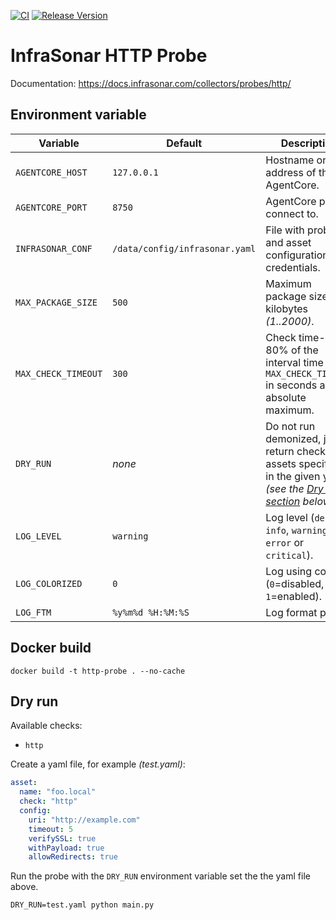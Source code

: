 [![CI](https://github.com/infrasonar/http-probe/workflows/CI/badge.svg)](https://github.com/infrasonar/http-probe/actions)
[![Release Version](https://img.shields.io/github/release/infrasonar/http-probe)](https://github.com/infrasonar/http-probe/releases)

# InfraSonar HTTP Probe

Documentation: https://docs.infrasonar.com/collectors/probes/http/

## Environment variable

Variable            | Default                        | Description
------------------- | ------------------------------ | ------------
`AGENTCORE_HOST`    | `127.0.0.1`                    | Hostname or Ip address of the AgentCore.
`AGENTCORE_PORT`    | `8750`                         | AgentCore port to connect to.
`INFRASONAR_CONF`   | `/data/config/infrasonar.yaml` | File with probe and asset configuration like credentials.
`MAX_PACKAGE_SIZE`  | `500`                          | Maximum package size in kilobytes _(1..2000)_.
`MAX_CHECK_TIMEOUT` | `300`                          | Check time-out is 80% of the interval time with `MAX_CHECK_TIMEOUT` in seconds as absolute maximum.
`DRY_RUN`           | _none_                         | Do not run demonized, just return checks and assets specified in the given yaml _(see the [Dry run section](#dry-run) below)_.
`LOG_LEVEL`         | `warning`                      | Log level (`debug`, `info`, `warning`, `error` or `critical`).
`LOG_COLORIZED`     | `0`                            | Log using colors (`0`=disabled, `1`=enabled).
`LOG_FTM`           | `%y%m%d %H:%M:%S`              | Log format prefix.

## Docker build

```
docker build -t http-probe . --no-cache
```

## Dry run

Available checks:
- `http`

Create a yaml file, for example _(test.yaml)_:

```yaml
asset:
  name: "foo.local"
  check: "http"
  config:
    uri: "http://example.com"
    timeout: 5
    verifySSL: true
    withPayload: true
    allowRedirects: true
```

Run the probe with the `DRY_RUN` environment variable set the the yaml file above.

```
DRY_RUN=test.yaml python main.py
```

